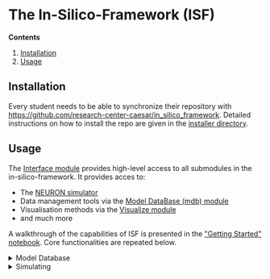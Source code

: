 # The In-Silico-Framework (ISF)

**Contents**

1. [Installation](#installation)
2. [Usage](#usage)

## Installation

Every student needs to be able to synchronize their repository with https://github.com/research-center-caesar/in_silico_framework. Detailed instructions on how to install the repo are given in the [installer directory](./Installer/).


## Usage

The [Interface module](./Interface.py) provides high-level access to all submodules in the in-silico-framework. It provides acces to:
- The [NEURON simulator](https://www.neuron.yale.edu/neuron/)
- Data management tools via the [Model DataBase (mdb) module](./model_data_base/)
- Visualisation methods via the [Visualize module](./visualize/)
- and much more

A walkthrough of the capabilities of ISF is presented in the ["Getting Started" notebook](./getting_started/getting_started.ipynb). Core functionalities are repeated below.

<details><summary>Model Database</summary>
<p>

### Model DataBase (mdb)

```python
import Interface as I
I.ModelDataBase # main class of model_data_base
I.mdb_init_simrun_general.init # default method to initialize a model data base with existing simulation results
I.mdb_init_simrun_general.optimize # converts the data to speed optimized compressed binary format
```

</p>
</details>

<details><summary>Simulating</summary>
<p>
	
### Simulating

Running a simulation requires 3 things to be defined
1. A neuron morphology (hoc-morphology)
2. A biophysical description of the neuron morphology, i.e. the ion-channel distribution (parameter file)
3. Some input (current injection, synaptic input ...)

Creating a neuron to simulate on is done by means of parsing a parameter file (`.param` file) with [Single Cell Parser (scp)](./single_cell_parser/). This parameter file is read in as a nested dictionary that contains the biophysical parameters and the filename of a morphology file (`.hoc` file).

Defining a cell can be done as such:
```python
import Interface as I
parameter_file = I.os.path.join("<filename>.param")
cell_parameters = I.scp.build_parameters(parameter_file) # this is the main method to load in parameterfiles
cell = I.scp.create_cell(cell_parameters.neuron)
```

Running a simulation on the previously defined cell can be done like so:
```python
import neuron
h = neuron.h  # NEURON's python API
# let's define a pipette at the some
iclamp = h.IClamp(0.5, sec=cell.soma)
iclamp.delay = 150 # give the cell 150 ms to reach steady state
iclamp.dur = 5 # duration: 5ms rectangular pulse
amplitudes = [0.619, 0.793, 1.507] # amplitudes in nA
for amp in amplitudes:
	iclamp.amp = amp  # set the amplitude
	I.scp.init_neuron_run(cell_parameters.sim)  # run the simulation
```
	
![](./etc/Figures/VoltageResponse.png)

</p>
</details>
